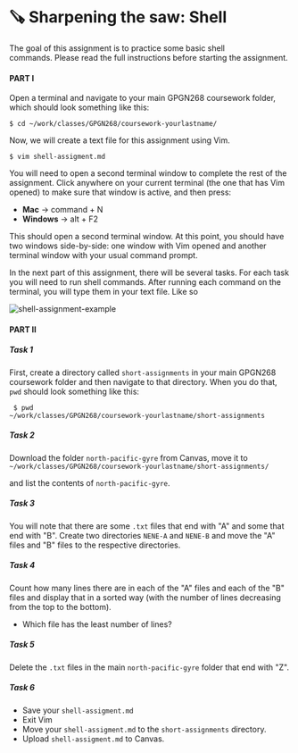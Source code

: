 # 🪚 Sharpening the saw: Shell
The goal of this assignment is to practice some basic shell commands. Please read the full instructions before starting the assignment.  

#### PART I

Open a terminal and navigate to your main GPGN268 coursework folder, which should look something like this:

```
$ cd ~/work/classes/GPGN268/coursework-yourlastname/
```

Now, we will create a text file for this assignment using Vim.

```
$ vim shell-assigment.md
```

You will need to open a second terminal window to complete the rest of the assignment. Click anywhere on your current terminal (the one that has Vim opened) to make sure that window is active, and then press:
- **Mac**  → command + N
- **Windows** → alt + F2

This should open a second terminal window. At this point, you should have two windows side-by-side: one window with Vim opened and another terminal window with your usual command prompt. 

In the next part of this assignment, there will be several tasks. For each task you will need to run shell commands. After running each command on the terminal, you will type them in your text file. Like so


![shell-assignment-example](https://user-images.githubusercontent.com/2079352/213600579-25e458d8-24a4-4536-93bf-bb94b9e68044.png)


#### PART II

##### Task 1
 First, create a directory called `short-assignments` in your main GPGN268 coursework folder and then navigate to that directory. When you do that, `pwd` should look something like this:

```
 $ pwd
~/work/classes/GPGN268/coursework-yourlastname/short-assignments
```

##### Task 2
Download the folder `north-pacific-gyre` from Canvas, move it to `~/work/classes/GPGN268/coursework-yourlastname/short-assignments/`

and list the contents of  `north-pacific-gyre`.

##### Task 3
You will note that there are some `.txt` files that end with "A" and some that end with "B". Create two directories `NENE-A` and `NENE-B` and move the "A" files and "B" files to the respective directories.

##### Task 4 
Count how many lines there are in each of the "A" files and each of the "B" files and display that in a sorted way (with the number of lines decreasing from the top to the bottom). 

- Which file has the least number of lines?

##### Task 5
Delete the `.txt` files in the main `north-pacific-gyre` folder that end with "Z".

##### Task 6
- Save your `shell-assigment.md`
- Exit Vim
- Move your  `shell-assigment.md` to the `short-assignments` directory.
- Upload  `shell-assigment.md` to Canvas.
